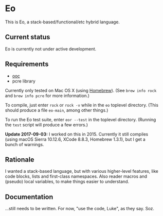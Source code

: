 # Eo

This is Eo, a stack-based/functional/etc hybrid language.

## Current status

Eo is currently not under active development.

## Requirements

* [ooc](https://ooc-lang.org/)
* pcre library

Currently only tested on Mac OS X (using [Homebrew](https://brew.sh/)). (See `brew info rock` and
`brew info pcre` for more information.)

To compile, just enter `rock` or `rock -v` while in the `eo` toplevel directory. (This should produce a file `eo-main`, among other things.)

To run the Eo test suite, enter `eor --test` in the toplevel directory.
(Running the `test` script will produce a few errors.)

**Update 2017-09-03:** I worked on this in 2015. Currently it still compiles (using
macOS Sierra 10.12.6, XCode 8.8.3, Homebrew 1.3.1), but I get a bunch of
warnings. 

## Rationale

I wanted a stack-based language, but with various higher-level features, like
code blocks, lists and first-class namespaces. Also reader macros and (pseudo)
local variables, to make things easier to understand.

## Documentation

...still needs to be written. For now, "use the code, Luke", as they say. Soz.

